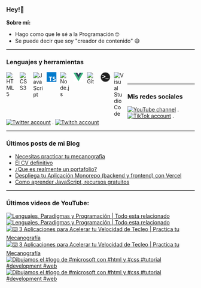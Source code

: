 ### Hey!👋
**Sobre mí:**
- Hago como que le sé a la Programación 🤓 
- Se puede decir que soy "creador de contenido" 😅

---
### Lenguajes y herramientas

<img align="left" alt="HTML5" width="26px" src="https://cdn.jsdelivr.net/gh/devicons/devicon/icons/html5/html5-original.svg" style="padding-right:10px;" />
<img align="left" alt="CSS3" width="26px" src="https://cdn.jsdelivr.net/gh/devicons/devicon/icons/css3/css3-original.svg" style="padding-right:10px;" />
<img align="left" alt="JavaScript" width="26px" src="https://cdn.jsdelivr.net/gh/devicons/devicon/icons/javascript/javascript-original.svg" style="padding-right:10px;" />
<img align="left" alt="Typescript" width="26px" src="https://raw.githubusercontent.com/github/explore/80688e429a7d4ef2fca1e82350fe8e3517d3494d/topics/typescript/typescript.png" style="padding-right:10px;" />
<img align="left" alt="Node.js" width="26px" src="https://cdn.jsdelivr.net/gh/devicons/devicon/icons/nodejs/nodejs-original.svg" style="padding-right:10px;" />
<img align="left" alt="Vue" width="26px" src="https://raw.githubusercontent.com/github/explore/80688e429a7d4ef2fca1e82350fe8e3517d3494d/topics/vue/vue.png" style="padding-right:10px;" />
<img align="left" alt="Git" width="26px" src="https://cdn.jsdelivr.net/gh/devicons/devicon/icons/git/git-original.svg" style="padding-right:10px;" />
<img align="left" alt="Terminal" width="26px" src="https://raw.githubusercontent.com/github/explore/d92924b1d925bb134e308bd29c9de6c302ed3beb/topics/terminal/terminal.png" style="padding-right:10px;" />
<img align="left" alt="Visual Studio Code" width="26px" src="https://cdn.jsdelivr.net/gh/devicons/devicon/icons/vscode/vscode-original.svg" style="padding-right:10px;" />

<br>

---
### Mis redes sociales

[![YouTube channel](https://img.shields.io/youtube/channel/subscribers/UCKMWXwHYoy920OFEN_BM5VQ?style=social)](https://www.youtube.com/@doneberdev)
 . [![TikTok account](https://img.shields.io/endpoint?logo=TikTok&style=social&url=https%3A%2F%2Fdoneber.dev%2Ftiktok-counter%2F)](https://www.tiktok.com/@doneberdev)
 . [![Twitter account](https://img.shields.io/twitter/follow/doneberdev?label=Followers&style=social)](https://twitter.com/doneberdev)
 . [![Twitch account](https://img.shields.io/twitch/status/doneberdev?style=social)](https://twitch.tv/doneberdev)
 
---
### Últimos posts de mi Blog

<!-- BLOG-POST-LIST:START -->
- [Necesitas practicar tu mecanografia](https://doneber.dev/blog/necesitas-practicar-tu-mecanografia/)
- [El CV definitivo](https://doneber.dev/blog/el-cv-definitivo/)
- [¿Que es realmente un portafolio?](https://doneber.dev/blog/que-es-realmente-un-portafolio/)
- [Despliega tu Aplicación Monorepo &lpar;backend y frontend&rpar; con Vercel](https://doneber.dev/blog/despliega-tu-aplicaci%C3%B3n-monorepo-backend-y-frontend-con-vercel/)
- [Como aprender JavaScript, recursos gratuitos](https://doneber.dev/blog/como-aprender-javascript-recursos-gratuitos/)
<!-- BLOG-POST-LIST:END -->
 
---
### Últimos videos de YouTube:

<!-- BEGIN YOUTUBE-CARDS -->
[![Lenguajes, Paradigmas y Programación | Todo esta relacionado](https://ytcards.demolab.com/?id=WN7bChW22M0&title=Lenguajes%2C+Paradigmas+y+Programaci%C3%B3n+%7C+Todo+esta+relacionado&lang=en&timestamp=1683327610&background_color=%230f0f0f&title_color=%23ffffff&stats_color=%23dedede&width=250&duration=384 "Lenguajes, Paradigmas y Programación | Todo esta relacionado")](https://www.youtube.com/watch?v=WN7bChW22M0#gh-dark-mode-only)[![Lenguajes, Paradigmas y Programación | Todo esta relacionado](https://ytcards.demolab.com/?id=WN7bChW22M0&title=Lenguajes%2C+Paradigmas+y+Programaci%C3%B3n+%7C+Todo+esta+relacionado&lang=en&timestamp=1683327610&background_color=%230d1117&title_color=%23ffffff&stats_color=%23dedede&width=250&duration=384 "Lenguajes, Paradigmas y Programación | Todo esta relacionado")](https://www.youtube.com/watch?v=WN7bChW22M0#gh-light-mode-only)
[![⌨️ 3 Aplicaciones para Acelerar tu Velocidad de Tecleo | Practica tu Mecanografía](https://ytcards.demolab.com/?id=m_DqMsF0DkQ&title=%E2%8C%A8%EF%B8%8F+3+Aplicaciones+para+Acelerar+tu+Velocidad+de+Tecleo+%7C+Practica+tu+Mecanograf%C3%ADa&lang=en&timestamp=1682551811&background_color=%230f0f0f&title_color=%23ffffff&stats_color=%23dedede&width=250&duration=1044 "⌨️ 3 Aplicaciones para Acelerar tu Velocidad de Tecleo | Practica tu Mecanografía")](https://www.youtube.com/watch?v=m_DqMsF0DkQ#gh-dark-mode-only)[![⌨️ 3 Aplicaciones para Acelerar tu Velocidad de Tecleo | Practica tu Mecanografía](https://ytcards.demolab.com/?id=m_DqMsF0DkQ&title=%E2%8C%A8%EF%B8%8F+3+Aplicaciones+para+Acelerar+tu+Velocidad+de+Tecleo+%7C+Practica+tu+Mecanograf%C3%ADa&lang=en&timestamp=1682551811&background_color=%230d1117&title_color=%23ffffff&stats_color=%23dedede&width=250&duration=1044 "⌨️ 3 Aplicaciones para Acelerar tu Velocidad de Tecleo | Practica tu Mecanografía")](https://www.youtube.com/watch?v=m_DqMsF0DkQ#gh-light-mode-only)
[![Dibujamos el #logo de #microsoft con #html y #css #tutorial #development #web](https://ytcards.demolab.com/?id=SeaxGwJ3aJ8&title=Dibujamos+el+%23logo+de+%23microsoft+con+%23html+y+%23css+%23tutorial+%23development+%23web&lang=en&timestamp=1682304396&background_color=%230f0f0f&title_color=%23ffffff&stats_color=%23dedede&width=250&duration=59 "Dibujamos el #logo de #microsoft con #html y #css #tutorial #development #web")](https://www.youtube.com/watch?v=SeaxGwJ3aJ8#gh-dark-mode-only)[![Dibujamos el #logo de #microsoft con #html y #css #tutorial #development #web](https://ytcards.demolab.com/?id=SeaxGwJ3aJ8&title=Dibujamos+el+%23logo+de+%23microsoft+con+%23html+y+%23css+%23tutorial+%23development+%23web&lang=en&timestamp=1682304396&background_color=%230d1117&title_color=%23ffffff&stats_color=%23dedede&width=250&duration=59 "Dibujamos el #logo de #microsoft con #html y #css #tutorial #development #web")](https://www.youtube.com/watch?v=SeaxGwJ3aJ8#gh-light-mode-only)
<!-- END YOUTUBE-CARDS -->
